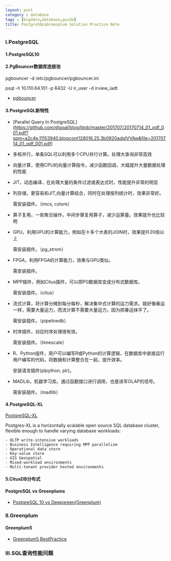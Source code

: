 ```yaml
---
layout: post
category : database
tags : [bigdata,database,guide]
title: PostgreSQL&Greenplum Solution Practice Note
---
```


### I.PostgreSQL

#### 1.PostgreSQL10

#### 2.PgBouncer数据库连接池

pgbouncer -d /etc/pgbouncer/pgbouncer.ini

psql -h 10.110.64.101 -p 6432 -U ir_user -d irview_iadt

- [pgbouncer](http://pgbouncer.projects.postgresql.org/doc/config.html)

#### 3.PostgreSQL新特性

- [Parallel Query In PostgreSQL]
(https://github.com/digoal/blog/blob/master/201707/20170714_01_pdf_001.pdf?spm=a2c4e.11153940.blogcont128016.25.3b0920adpIVVAw&file=20170714_01_pdf_001.pdf)
- 多核并行，单条SQL可以利用多个CPU并行计算。处理大查询非常高效
- 向量计算，使用CPU的向量计算指令，减少函数回调，大幅提升大量数据处理的性能
- JIT，动态编译，在处理大量的条件过滤或表达式时，性能提升非常的明显
- 列存储，更容易和JIT,向量计算结合，同时在处理按列统计时，效果非常好。

	需安装插件。（imcs, cstore）

- 算子复用，一些聚合操作，中间步骤复用算子，减少运算量。效果提升也比较明
- GPU，利用GPU的计算能力，例如在十多个大表的JOIN时，效果提升20倍以上

	需安装插件。（pg_strom）

- FPGA，利用FPGA的计算能力，效果与GPU类似。

	需安装插件。

- MPP插件，例如Citus插件，可以把PG数据库变成分布式数据库。

	需安装插件。（citus）

- 流式计算，将计算分摊到每分每秒，解决集中式计算的运力需求。就好像春运一样，需要大量运力，而流计算不需要大量运力，因为把春运抹平了。
	
	需安装插件。（pipelinedb）

- 时序插件，对应时序处理很有效。
	
	需安装插件。（timescale）

- R、Python组件，用户可以编写R或Python的计算逻辑，在数据库中直接运行用户编写的代码，将数据和计算整合在一起，提升效率。
	
	安装语言插件(plpython, plr)。

- MADLib，机器学习库。通过函数接口进行调用，也是进军OLAP的信号。

	需安装插件。（madlib）

#### 4.PostgreSQL-XL

[PostgreSQL-XL](https://www.postgres-xl.org/documentation/intro-whatis-postgres-xl.html) 

Postgres-XL is a horizontally scalable open source SQL database cluster, flexible enough to handle varying database workloads:

	- OLTP write-intensive workloads
	- Business Intelligence requiring MPP parallelism
	- Operational data store
	- Key-value store
	- GIS Geospatial
	- Mixed-workload environments
	- Multi-tenant provider hosted environments

#### 5.CitusDB分布式

#### PostgreSQL vs Greenplums

- [PostgreSQL 10 vs Deepgreen(Greenplum)](https://yq.aliyun.com/articles/128016)


### II.Greenplum

#### Greenplum5

- [Greenplum5 BestPractice](2017-12-03-greenplum5-best-practice-note.md)

### III.SQL查询性能问题
